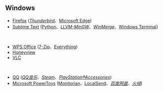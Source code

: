 ## Windows

* [Firefox](https://www.mozilla.org/en-US/firefox/all/) ([_Thunderbird_](https://www.thunderbird.net/zh-CN/)、[Microsoft Edge](https://www.microsoft.com/zh-cn/edge))
* [Sublime Text](https://www.sublimetext.com) ([Python](https://www.python.org)、[_LLVM-MinGW_](https://www.mingw-w64.org/downloads/#llvm-mingw)、[_WinMerge_](https://winmerge.org)、[Windows Terminal](https://github.com/microsoft/terminal))

<br>

* [WPS Office](https://www.wps.cn) ([7-Zip](https://www.7-zip.org)、[Everything](https://www.voidtools.com/zh-cn/))
* [Honeyview](https://www.bandisoft.com/honeyview/)
* [VLC](https://www.videolan.org)

<br>

* [QQ](https://im.qq.com) ([_QQ音乐_](https://y.qq.com)、[_Steam_](https://store.steampowered.com)、[_PlayStation®Accessories_](https://play.st/3AC0qb0))
* [Microsoft PowerToys](https://github.com/microsoft/PowerToys) ([Monitorian](https://github.com/emoacht/Monitorian)、[LocalSend](https://github.com/localsend/localsend)、[_百度网盘_](https://pan.baidu.com)、[_火绒_](https://www.huorong.cn))

